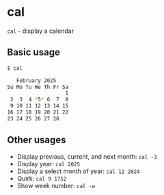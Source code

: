 # cal

`cal` - display a calendar

## Basic usage
```bash
$ cal

   February 2025
Su Mo Tu We Th Fr Sa
                   1
 2  3  4 *5* 6  7  8
 9 10 11 12 13 14 15
16 17 18 19 20 21 22
23 24 25 26 27 28
```

## Other usages
- Display previous, current, and next month: `cal -3`
- Display year: `cal 2025`
- Display a select month of year: `cal 12 2024`
- Quirk: `cal 9 1752`
- Show week number: `cal -w`
